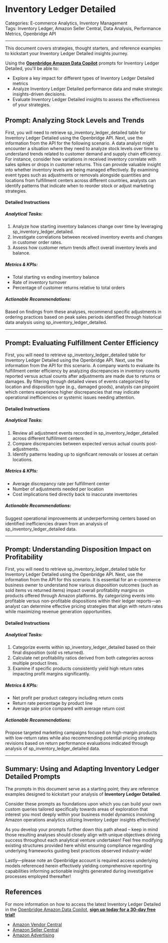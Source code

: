 # Inventory Ledger Detailed

Categories: E-commerce Analytics, Inventory Management  
Tags: Inventory Ledger, Amazon Seller Central, Data Analysis, Performance Metrics, Openbridge API

---

This document covers strategies, thought starters, and reference examples to kickstart your Inventory Ledger Detailed insights journey.

Using the <a href="https://chatgpt.com/g/g-Sg4qP7r3v-openbridge-data-copilot" target="_blank"><strong>Openbridge Amazon Data Copilot</strong></a> prompts for Inventory Ledger Detailed, you'll be able to:

- Explore a key impact for different types of Inventory Ledger Detailed metrics
- Analyze Inventory Ledger Detailed performance data and make strategic insights-driven decisions.
- Evaluate Inventory Ledger Detailed insights to assess the effectiveness of your strategies.

## Prompt: Analyzing Stock Levels and Trends 

First, you will need to retrieve sp_inventory_ledger_detailed table for Inventory Ledger Detailed using the Openbridge API. Next, use the information from the API for the following scenario. A data analyst might encounter a situation where they need to analyze stock levels over time to understand trends related to customer demand and supply chain efficiency. For instance, consider how variations in received inventory correlate with sales spikes or drops in customer returns. This can provide valuable insight into whether inventory levels are being managed effectively. By examining event types such as adjustments or removals alongside quantities and locations from fulfillment centers across different countries, analysts can identify patterns that indicate when to reorder stock or adjust marketing strategies.

#### Detailed Instructions
##### Analytical Tasks:
1. Analyze how starting inventory balances change over time by leveraging sp_inventory_ledger_detailed.
2. Investigate correlations between received inventory events and changes in customer order rates.
3. Assess how customer return trends affect overall inventory levels and balance.

##### Metrics & KPIs:
- Total starting vs ending inventory balance
- Rate of inventory turnover 
- Percentage of customer returns relative to total orders

##### Actionable Recommendations:
Based on findings from these analyses, recommend specific adjustments in ordering practices based on peak sales periods identified through historical data analysis using sp_inventory_ledger_detailed.

---

## Prompt: Evaluating Fulfillment Center Efficiency 

First, you will need to retrieve sp_inventory_ledger_detailed table for Inventory Ledger Detailed using the Openbridge API. Next, use the information from the API for this scenario. A company wants to evaluate its fulfillment center efficiency by analyzing discrepancies in inventory counts reported versus actual counts after adjustments are made due to returns or damages. By filtering through detailed views of events categorized by location and disposition type (e.g., damaged goods), analysts can pinpoint which centers experience higher discrepancies that may indicate operational inefficiencies or systemic issues needing attention.

#### Detailed Instructions
##### Analytical Tasks:
1. Review all adjustment events recorded in sp_inventory_ledger_detailed across different fulfillment centers.
2. Compare discrepancies between expected versus actual counts post-adjustments.
3. Identify patterns leading up to significant removals or losses at certain locations.

##### Metrics & KPIs:
- Average discrepancy rate per fulfillment center
- Number of adjustments needed per location
- Cost implications tied directly back to inaccurate inventories

##### Actionable Recommendations:
Suggest operational improvements at underperforming centers based on identified inefficiencies drawn from an analysis of sp_inventory_ledger_detailed data.

---

## Prompt: Understanding Disposition Impact on Profitability 

First, you will need to retrieve sp_inventory_ledger_detailed table for Inventory Ledger Detailed using the Openbridge API. Next, use the information from the API for this scenario. It is essential for an e-commerce business owner to understand how various disposition outcomes (such as sold items vs returned items) impact overall profitability margins on products offered through Amazon platforms. By categorizing events into profitable versus non-profitable dispositions within their ledger reports—an analyst can determine effective pricing strategies that align with return rates while maximizing revenue generation opportunities.

#### Detailed Instructions
##### Analytical Tasks:
1. Categorize events within sp_inventory_ledger_detailed based on their final disposition (sold vs returned).
2. Calculate net profitability ratios derived from both categories across multiple product lines.
3. Examine if specific products consistently yield high return rates impacting profit margins significantly.

##### Metrics & KPIs:
- Net profit per product category including return costs
- Return rate percentage by product line 
- Average sale price compared with average return cost

##### Actionable Recommendations:
Propose targeted marketing campaigns focused on high-margin products with low-return rates while also recommending potential pricing strategy revisions based on return performance evaluations indicated through analysis of sp_inventory_ledger_detailed data.

---

## Summary: Using and Adapting Inventory Ledger Detailed Prompts  
The prompts in this document serve as a starting point; they are reference examples designed to kickstart your analysis of **Inventory Ledger Detailed**.

Consider these prompts as foundations upon which you can build your own custom queries tailored specifically towards areas of exploration that interest you most deeply within your business model dynamics involving Amazon operations analytics utilizing Inventory Ledger insights effectively!

As you develop your prompts further down this path ahead – keep in mind those resulting analyses should closely align with unique objectives driving success throughout each analytical venture undertaken! Feel free modifying existing structures provided here whilst ensuring compliance regarding underlying frameworks guiding best practices observed industry-wide!

Lastly—please note an Openbridge account is required access underlying models referenced herein effectively yielding comprehensive reporting capabilities informing actionable insights generated during investigative processes employed thereafter!  

## References   
For more information on how to access the latest Inventory Ledger Detailed in the <a href="https://chatgpt.com/g/g-Sg4qP7r3v-openbridge-data-copilot" target="_blank">Openbridge Amazon Data Copilot</a>, <a href="https://openbridge.com" target="_blank"><strong>sign up today for a 30-day free trial!</strong></a>

<ul>
<li><a href="https://www.openbridge.com/amazon-vendor-central/" target="_blank">Amazon Vendor Central</a></li>
<li><a href="https://www.openbridge.com/amazon-selling-partner/" target="_blank">Amazon Seller Central</a></li>
<li><a href="https://www.openbridge.com/amazon-advertising/" target="_blank">Amazon Advertising</a></li>
</ul>